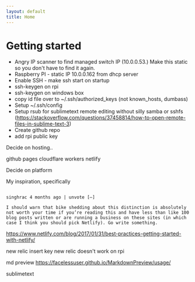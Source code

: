 ```yaml
---
layout: default
title: Home
---
```



# Getting started
* Angry IP scanner to find managed switch IP (10.0.0.53.) Make this static so you don't have to find it again.
* Raspberry PI - static IP 10.0.0.162 from dhcp server
* Enable SSH - make ssh start on startup
* ssh-keygen on rpi
* ssh-keygen on windows box
* copy id file over to ~/.ssh/authorized_keys (not known_hosts, dumbass)
* Setup ~/.ssh/config
* Setup rsub for sublimetext remote editing without silly samba or sshfs (https://stackoverflow.com/questions/37458814/how-to-open-remote-files-in-sublime-text-3)
* Create github repo
* add rpi public key

Decide on hosting..

github pages
cloudflare workers
netlify


Decide on platform

My inspiration, specifically

```
	
singhrac 4 months ago | unvote [–]

I should warn that bike shedding about this distinction is absolutely not worth your time if you’re reading this and have less than like 100 blog posts written or are running a business on these sites (in which case I think you should pick Netlify). Go write something.

```

https://www.netlify.com/blog/2017/01/31/best-practices-getting-started-with-netlify/

new relic insert key
new relic doesn't work on rpi

md preview https://facelessuser.github.io/MarkdownPreview/usage/

sublimetext